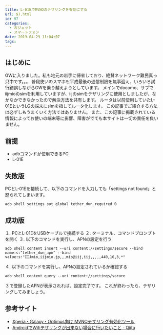 ```yaml
---
title: L-01EでMVNOのテザリングを有効にする
url: 97.html
id: 97
categories:
  - ガジェット
  - スマートフォン
date: 2019-04-29 11:04:07
tags:
---
```


はじめに
----

GWに入りました。私も地元の岩手に帰省しており、絶賛ネットワーク難民真っ只中です。。。 普段使いのスマホも平成最後の通信制限を無事迎え、いろいろ試行錯誤しながらGWを乗り越えようとしています。 メインでdocomo、サブでiijmioのsimを利用していますが、iijのsimをテザリングに使用としましたが、なかなかできなかったので解決方法を共有します。 ルータは以前使用していたL-01EというLGの端末にsimを指してルータ化します。 この記事でご紹介する方法は必ずしもうまくいく方法ではありません。 また、この記事に掲載されている情報によってお使いの端末等に影響、障害がでても本サイトは一切の責任を負いません。

前提
--

*   adbコマンドが使用できるPC
*   L-01E

失敗版
---

PCとL-01Eを接続して、以下のコマンドを入力しても「settings not found」と怒られてしまいます。

    adb shell settings put global tether_dun_required 0
    

成功版
---

１. PCとL-01EをUSBケーブルで接続する ２. ターミナル、コマンドプロンプトを開く ３. 以下のコマンドを実行し、APNの設定を行う

    adb shell content insert --uri content://settings/secure --bind name:s:"tether_dun_apn" --bind value:s:"IIJmio,iijmio.jp,,,mio@iij,iij,,,,,440,10,3,*"
    

４. 以下のコマンドを実行し、APNの設定されているか確認する

    adb shell content query --uri content://settings/secure
    

３で登録したAPNが表示されれば、設定完了です。 これが終わったら、テザリングしてみましょう。

参考サイト
-----

*   [Xperia・Galaxy・Optimus向け MVNOテザリング有効化ツール](https://hanpenblog.com/67/)
*   [AndroidでWifiテザリングが出来ない場合に行いたいこと - Qiita](https://qiita.com/megmism/items/92d2643e440ce145f748)